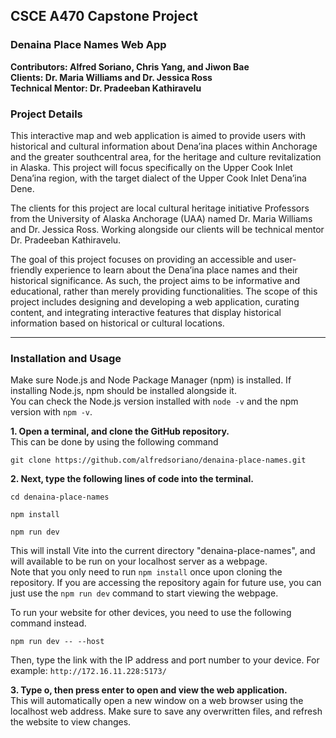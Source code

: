 ## CSCE A470 Capstone Project
### Denaina Place Names Web App  
**Contributors: Alfred Soriano, Chris Yang, and Jiwon Bae**  
**Clients: Dr. Maria Williams and Dr. Jessica Ross**  
**Technical Mentor: Dr. Pradeeban Kathiravelu**

### Project Details
This interactive map and web application is aimed to provide users with historical and cultural information about Dena’ina places within Anchorage and the greater southcentral area, for the heritage and culture revitalization in Alaska. This project will focus specifically on the Upper Cook Inlet Dena’ina region, with the target dialect of the Upper Cook Inlet Dena’ina Dene.

The clients for this project are local cultural heritage initiative Professors from the University of Alaska Anchorage (UAA) named Dr. Maria Williams and Dr. Jessica Ross. Working alongside our clients will be technical mentor Dr. Pradeeban Kathiravelu.

The goal of this project focuses on providing an accessible and user-friendly experience to learn about the Dena’ina place names and their historical significance. As such, the project aims to be informative and educational, rather than merely providing functionalities. The scope of this project includes designing and developing a web application, curating content, and integrating interactive features that display historical information based on historical or cultural locations.

---

### Installation and Usage  
Make sure Node.js and Node Package Manager (npm) is installed. If installing Node.js, npm should be installed alongside it.  
You can check the Node.js version installed with `node -v` and the npm version with `npm -v`.  

**1. Open a terminal, and clone the GitHub repository.**  
This can be done by using the following command 
```
git clone https://github.com/alfredsoriano/denaina-place-names.git
```

**2. Next, type the following lines of code into the terminal.**  

```
cd denaina-place-names
```
```
npm install
```
```
npm run dev
```

This will install Vite into the current directory "denaina-place-names", and will available to be run on your localhost server as a webpage.  
Note that you only need to run `npm install` once upon cloning the repository. If you are accessing the repository again for future use, you can just use the `npm run dev` command to start viewing the webpage.  

To run your website for other devices, you need to use the following command instead.
```
npm run dev -- --host
```
Then, type the link with the IP address and port number to your device. 
For example: `http://172.16.11.228:5173/` 

**3. Type o, then press enter to open and view the web application.**  
This will automatically open a new window on a web browser using the localhost web address.
Make sure to save any overwritten files, and refresh the website to view changes.  
